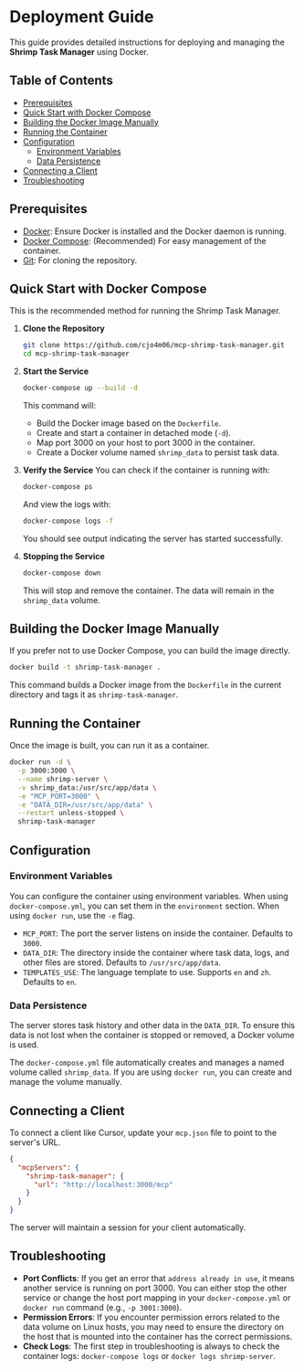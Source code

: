 # Deployment Guide

This guide provides detailed instructions for deploying and managing the **Shrimp Task Manager** using Docker.

## Table of Contents

- [Prerequisites](#prerequisites)
- [Quick Start with Docker Compose](#quick-start-with-docker-compose)
- [Building the Docker Image Manually](#building-the-docker-image-manually)
- [Running the Container](#running-the-container)
- [Configuration](#configuration)
  - [Environment Variables](#environment-variables)
  - [Data Persistence](#data-persistence)
- [Connecting a Client](#connecting-a-client)
- [Troubleshooting](#troubleshooting)

## Prerequisites

- [Docker](https://docs.docker.com/get-docker/): Ensure Docker is installed and the Docker daemon is running.
- [Docker Compose](https://docs.docker.com/compose/install/): (Recommended) For easy management of the container.
- [Git](https://git-scm.com/downloads): For cloning the repository.

## Quick Start with Docker Compose

This is the recommended method for running the Shrimp Task Manager.

1.  **Clone the Repository**
    ```bash
    git clone https://github.com/cjo4m06/mcp-shrimp-task-manager.git
    cd mcp-shrimp-task-manager
    ```

2.  **Start the Service**
    ```bash
    docker-compose up --build -d
    ```
    This command will:
    - Build the Docker image based on the `Dockerfile`.
    - Create and start a container in detached mode (`-d`).
    - Map port 3000 on your host to port 3000 in the container.
    - Create a Docker volume named `shrimp_data` to persist task data.

3.  **Verify the Service**
    You can check if the container is running with:
    ```bash
    docker-compose ps
    ```
    And view the logs with:
    ```bash
    docker-compose logs -f
    ```
    You should see output indicating the server has started successfully.

4.  **Stopping the Service**
    ```bash
    docker-compose down
    ```
    This will stop and remove the container. The data will remain in the `shrimp_data` volume.

## Building the Docker Image Manually

If you prefer not to use Docker Compose, you can build the image directly.

```bash
docker build -t shrimp-task-manager .
```
This command builds a Docker image from the `Dockerfile` in the current directory and tags it as `shrimp-task-manager`.

## Running the Container

Once the image is built, you can run it as a container.

```bash
docker run -d \
  -p 3000:3000 \
  --name shrimp-server \
  -v shrimp_data:/usr/src/app/data \
  -e "MCP_PORT=3000" \
  -e "DATA_DIR=/usr/src/app/data" \
  --restart unless-stopped \
  shrimp-task-manager
```

## Configuration

### Environment Variables

You can configure the container using environment variables. When using `docker-compose.yml`, you can set them in the `environment` section. When using `docker run`, use the `-e` flag.

-   `MCP_PORT`: The port the server listens on inside the container. Defaults to `3000`.
-   `DATA_DIR`: The directory inside the container where task data, logs, and other files are stored. Defaults to `/usr/src/app/data`.
-   `TEMPLATES_USE`: The language template to use. Supports `en` and `zh`. Defaults to `en`.

### Data Persistence

The server stores task history and other data in the `DATA_DIR`. To ensure this data is not lost when the container is stopped or removed, a Docker volume is used.

The `docker-compose.yml` file automatically creates and manages a named volume called `shrimp_data`. If you are using `docker run`, you can create and manage the volume manually.

## Connecting a Client

To connect a client like Cursor, update your `mcp.json` file to point to the server's URL.

```json
{
  "mcpServers": {
    "shrimp-task-manager": {
      "url": "http://localhost:3000/mcp"
    }
  }
}
```
The server will maintain a session for your client automatically.

## Troubleshooting

-   **Port Conflicts**: If you get an error that `address already in use`, it means another service is running on port 3000. You can either stop the other service or change the host port mapping in your `docker-compose.yml` or `docker run` command (e.g., `-p 3001:3000`).
-   **Permission Errors**: If you encounter permission errors related to the data volume on Linux hosts, you may need to ensure the directory on the host that is mounted into the container has the correct permissions.
-   **Check Logs**: The first step in troubleshooting is always to check the container logs: `docker-compose logs` or `docker logs shrimp-server`. 